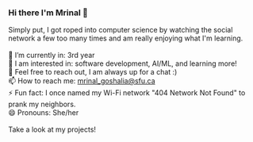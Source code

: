 ### Hi there I'm Mrinal 👋

Simply put, I got roped into computer science by watching the social network a few too many times and am really enjoying what I'm learning. <br> <br>
🔭 I’m currently in: 3rd year <br>
🌱 I am interested in: software development, AI/ML, and learning more! <br>
💬 Feel free to reach out, I am always up for a chat :) <br>
📫 How to reach me: mrinal_goshalia@sfu.ca <br>
⚡ Fun fact: I once named my Wi-Fi network "404 Network Not Found" to prank my neighbors. <br>
😄 Pronouns: She/her <br>
<br>
Take a look at my projects!


<!--
**mga113/mga113** is a ✨ _special_ ✨ repository because its `README.md` (this file) appears on your GitHub profile.

Here are some ideas to get you started:

- 🔭 I’m currently working on ...
- 🌱 I’m currently learning ...
- 👯 I’m looking to collaborate on ...
- 🤔 I’m looking for help with ...
- 💬 Ask me about ...
- 📫 How to reach me: ...
- 😄 Pronouns: ...
- ⚡ Fun fact: ...
-->
